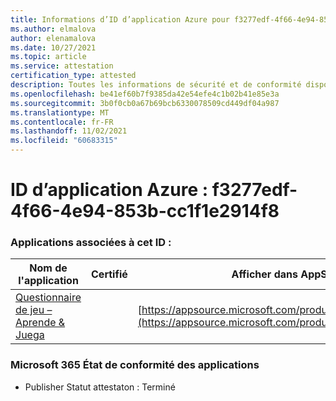 ```yaml
---
title: Informations d’ID d’application Azure pour f3277edf-4f66-4e94-853b-cc1f1e2914f8
ms.author: elmalova
author: elenamalova
ms.date: 10/27/2021
ms.topic: article
ms.service: attestation
certification_type: attested
description: Toutes les informations de sécurité et de conformité disponibles pour f3277edf-4f66-4e94-853b-cc1f1e2914f8.
ms.openlocfilehash: be41ef60b7f9385da42e54efe4c1b02b41e85e3a
ms.sourcegitcommit: 3b0f0cb0a67b69bcb6330078509cd449df04a987
ms.translationtype: MT
ms.contentlocale: fr-FR
ms.lasthandoff: 11/02/2021
ms.locfileid: "60683315"
---
```

# <a name="azure-app-id-f3277edf-4f66-4e94-853b-cc1f1e2914f8"></a>ID d’application Azure : f3277edf-4f66-4e94-853b-cc1f1e2914f8


### <a name="apps-associated-with-this-id"></a>Applications associées à cet ID :
| **Nom de l'application** | **Certifié** | **Afficher dans AppSource** |
|--------------|---------------|-----------------------|
| [Questionnaire de jeu – Aprende &amp; Juega](https://docs.microsoft.com/microsoft-365-app-certification/forward/WA200002820) |  | [https://appsource.microsoft.com/product/office/WA200002820](https://appsource.microsoft.com/product/office/WA200002820) |

### <a name="microsoft-365-app-compliance-status"></a>Microsoft 365 État de conformité des applications
- Publisher Statut attestaton : Terminé
